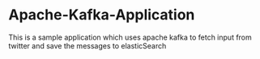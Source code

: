# Apache-Kafka-Application
This is a sample application which uses apache kafka to fetch input from twitter and save the messages to elasticSearch

